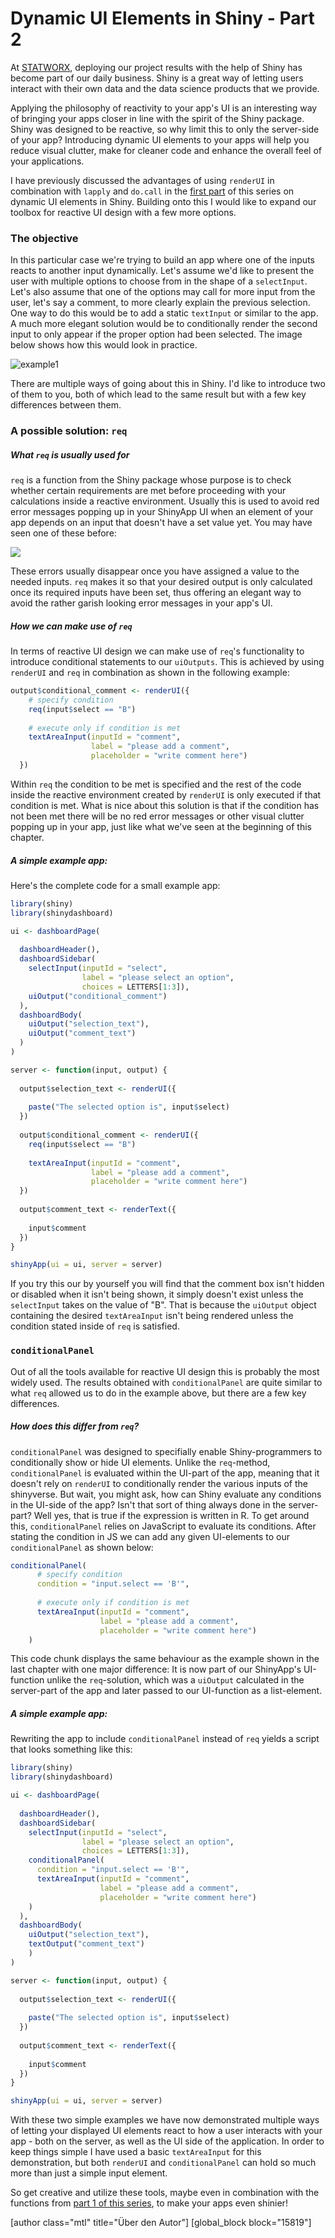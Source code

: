 # Dynamic UI Elements in Shiny - Part 2

At [STATWORX](http://www.statworx.com), deploying our project results with the help of Shiny has become part of our daily business. Shiny is a great way of letting users interact with their own data and the data science products that we provide. 

Applying the philosophy of reactivity to your app's UI is an interesting way of bringing your apps closer in line with the spirit of the Shiny package. Shiny was designed to be reactive, so why limit this to only the server-side of your app? Introducing dynamic UI elements to your apps will help you reduce visual clutter, make for cleaner code and enhance the overall feel of your applications. 

I have previously discussed the advantages of using `renderUI` in combination with `lapply` and `do.call` in the [first part](https://www.statworx.com/at/blog/dynamic-ui-elements-in-shiny/) of this series on dynamic UI elements in Shiny. Building onto this I would like to expand our toolbox for reactive UI design with a few more options.

### The objective

In this particular case we're trying to build an app where one of the inputs reacts to another input dynamically. Let's assume we'd like to present the user with multiple options to choose from in the shape of a `selectInput`. Let's also assume that one of the options may call for more input from the user, let's say a comment, to more clearly explain the previous selection. One way to do this would be to add a static `textInput` or similar to the app. A much more elegant solution would be to conditionally render the second input to only appear if the proper option had been selected. The image below shows how this would look in practice.

![example1](./images/example1.png)

There are multiple ways of going about this in Shiny. I'd like to introduce two of them to you, both of which lead to the same result but with a few key differences between them. 

### A possible solution: `req`

##### What `req` is usually used for

`req` is a function from the Shiny package whose purpose is to check whether certain requirements are met before proceeding with your calculations inside a reactive environment. Usually this is used to avoid red error messages popping up in your ShinyApp UI when an element of your app depends on an input that doesn't have a set value yet. You may have seen one of these before:

![](./images/error.png)

These errors usually disappear once you have assigned a value to the needed inputs. `req` makes it so that your desired output is only calculated once its required inputs have been set, thus offering an elegant way to avoid the rather garish looking error messages in your app's UI. 

##### How we can make use of `req`

In terms of reactive UI design we can make use of `req`'s functionality to introduce conditional statements to our `uiOutputs`. This is achieved by using `renderUI` and `req` in combination as shown in the following example: 

```R
output$conditional_comment <- renderUI({
    # specify condition
    req(input$select == "B")
  
    # execute only if condition is met
    textAreaInput(inputId = "comment", 
                  label = "please add a comment", 
                  placeholder = "write comment here") 
  })
```

Within `req` the condition to be met is specified and the rest of the code inside the reactive environment created by `renderUI` is only executed if that condition is met. What is nice about this solution is that if the condition has not been met there will be no red error messages or other visual clutter popping up in your app, just like what we've seen at the beginning of this chapter.

##### A simple example app:

Here's the complete code for a small example app:

```R
library(shiny)
library(shinydashboard)

ui <- dashboardPage(
  
  dashboardHeader(),
  dashboardSidebar(
    selectInput(inputId = "select", 
                label = "please select an option", 
                choices = LETTERS[1:3]),
    uiOutput("conditional_comment")
  ),
  dashboardBody(
    uiOutput("selection_text"),
    uiOutput("comment_text")
  )
)

server <- function(input, output) {
  
  output$selection_text <- renderUI({
    
    paste("The selected option is", input$select)
  })
  
  output$conditional_comment <- renderUI({
    req(input$select == "B")
    
    textAreaInput(inputId = "comment", 
                  label = "please add a comment", 
                  placeholder = "write comment here")
  })
  
  output$comment_text <- renderText({
    
    input$comment
  })
}

shinyApp(ui = ui, server = server)
```

If you try this our by yourself you will find that the comment box isn't hidden or disabled when it isn't being shown, it simply doesn't exist unless the `selectInput` takes on the value of "B". That is because the `uiOutput` object containing the desired `textAreaInput` isn't being rendered unless the condition stated inside of `req` is satisfied.

### `conditionalPanel`

Out of all the tools available for reactive UI design this is probably the most widely used. The results obtained with `conditionalPanel` are quite similar to what `req` allowed us to do in the example above, but there are a few key differences. 

##### How does this differ from `req`?

`conditionalPanel` was designed to specifially enable Shiny-programmers to conditionally show or hide UI elements. Unlike the `req`-method, `conditionalPanel` is evaluated within the UI-part of the app, meaning that it doesn't rely on `renderUI` to conditionally render the various inputs of the shinyverse. But wait, you might ask, how can Shiny evaluate any conditions in the UI-side of the app? Isn't that sort of thing always done in the server-part? Well yes, that is true if the expression is written in R. To get around this, `conditionalPanel` relies on JavaScript to evaluate its conditions. After stating the condition in JS we can add any given UI-elements to our `conditionalPanel` as shown below:

```R
conditionalPanel(
      # specify condition
      condition = "input.select == 'B'",
  
      # execute only if condition is met
      textAreaInput(inputId = "comment", 
                    label = "please add a comment", 
                    placeholder = "write comment here")
    )
```

This code chunk displays the same behaviour as the example shown in the last chapter with one major difference: It is now part of our ShinyApp's UI-function unlike the `req`-solution, which was a `uiOutput` calculated in the server-part of the app and later passed to our UI-function as a list-element. 

##### A simple example app: 

Rewriting the app to include `conditionalPanel` instead of `req` yields a script that looks something like this:

```R
library(shiny)
library(shinydashboard)

ui <- dashboardPage(
  
  dashboardHeader(),
  dashboardSidebar(
    selectInput(inputId = "select", 
                label = "please select an option", 
                choices = LETTERS[1:3]),
    conditionalPanel(
      condition = "input.select == 'B'",
      textAreaInput(inputId = "comment", 
                    label = "please add a comment", 
                    placeholder = "write comment here")
    )
  ),
  dashboardBody(
    uiOutput("selection_text"),
    textOutput("comment_text")
    )
)

server <- function(input, output) {
  
  output$selection_text <- renderUI({
    
    paste("The selected option is", input$select)
  })
  
  output$comment_text <- renderText({
    
    input$comment
  })
}

shinyApp(ui = ui, server = server)
```

With these two simple examples we have now demonstrated multiple ways of letting your displayed UI elements react to how a user interacts with your app - both on the server, as well as the UI side of the application. In order to keep things simple I have used a basic `textAreaInput` for this demonstration, but both `renderUI` and `conditionalPanel` can hold so much more than just a simple input element. 

So get creative and utilize these tools, maybe even in combination with the functions from [part 1 of this series](https://www.statworx.com/at/blog/dynamic-ui-elements-in-shiny/), to make your apps even shinier!

[author class="mtl" title="Über den Autor"]
[global_block block="15819"]